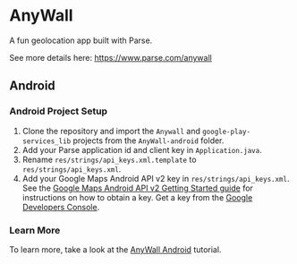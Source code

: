 # AnyWall

A fun geolocation app built with Parse.

See more details here: https://www.parse.com/anywall

## Android

### Android Project Setup

1. Clone the repository and import the `Anywall` and `google-play-services_lib` projects from the `AnyWall-android` folder.
2. Add your Parse application id and client key in `Application.java`.
3. Rename `res/strings/api_keys.xml.template` to `res/strings/api_keys.xml`.
4. Add your Google Maps Android API v2 key in `res/strings/api_keys.xml`. See the [Google Maps Android API v2 Getting Started guide](https://developers.google.com/maps/documentation/android/start#get_an_android_certificate_and_the_google_maps_api_key) for instructions on how to obtain a key. Get a key from the [Google Developers Console](https://console.developers.google.com/).

### Learn More

To learn more, take a look at the [AnyWall Android](https://www.parse.com/tutorials/anywall-android) tutorial.
